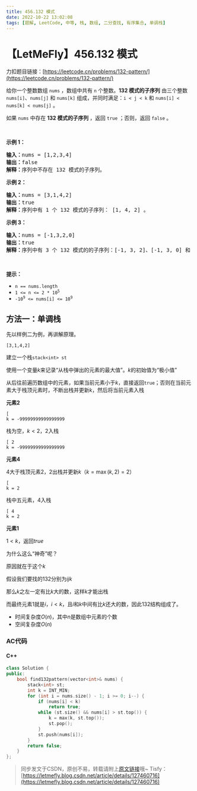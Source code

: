 ```yaml
---
title: 456.132 模式
date: 2022-10-22 13:02:08
tags: [题解, LeetCode, 中等, 栈, 数组, 二分查找, 有序集合, 单调栈]
---
```


# 【LetMeFly】456.132 模式

力扣题目链接：[https://leetcode.cn/problems/132-pattern/](https://leetcode.cn/problems/132-pattern/)

<p>给你一个整数数组 <code>nums</code> ，数组中共有 <code>n</code> 个整数。<strong>132 模式的子序列</strong> 由三个整数 <code>nums[i]</code>、<code>nums[j]</code> 和 <code>nums[k]</code> 组成，并同时满足：<code>i < j < k</code> 和 <code>nums[i] < nums[k] < nums[j]</code> 。</p>

<p>如果 <code>nums</code> 中存在 <strong>132 模式的子序列</strong> ，返回 <code>true</code> ；否则，返回 <code>false</code> 。</p>

<p> </p>

<p><strong>示例 1：</strong></p>

<pre>
<strong>输入：</strong>nums = [1,2,3,4]
<strong>输出：</strong>false
<strong>解释：</strong>序列中不存在 132 模式的子序列。
</pre>

<p><strong>示例 2：</strong></p>

<pre>
<strong>输入：</strong>nums = [3,1,4,2]
<strong>输出：</strong>true
<strong>解释：</strong>序列中有 1 个 132 模式的子序列： [1, 4, 2] 。
</pre>

<p><strong>示例 3：</strong></p>

<pre>
<strong>输入：</strong>nums = [-1,3,2,0]
<strong>输出：</strong>true
<strong>解释：</strong>序列中有 3 个 132 模式的的子序列：[-1, 3, 2]、[-1, 3, 0] 和 [-1, 2, 0] 。
</pre>

<p> </p>

<p><strong>提示：</strong></p>

<ul>
	<li><code>n == nums.length</code></li>
	<li><code>1 <= n <= 2 * 10<sup>5</sup></code></li>
	<li><code>-10<sup>9</sup> <= nums[i] <= 10<sup>9</sup></code></li>
</ul>


    
## 方法一：单调栈

先以样例二为例，再讲解原理。

```[3,1,4,2]```

建立一个栈```stack<int> st```

使用一个变量$k$来记录“从栈中弹出的元素的最大值”。$k$的初始值为“极小值”

从后往前遍历数组中的元素，如果当前元素小于$k$，直接返回```true```；否则在当前元素大于栈顶元素时，不断出栈并更新$k$，然后将当前元素入栈

**元素2**

```
[
k = -99999999999999999
```

栈为空，$k<2$，$2$入栈

```
[ 2
k = -99999999999999999
```

**元素4**

$4$大于栈顶元素$2$，$2$出栈并更新$k$（$k = \max(k, 2) = 2$）

```
[
k = 2
```

栈中五元素，$4$入栈

```
[ 4
k = 2
```

**元素1**

$1 < k$，返回$true$

为什么这么“神奇”呢？

原因就在于这个$k$

假设我们要找的$132$分别为$ijk$

那么$k$之左一定有比$k$大的数，这样$k$才能出栈

而最终元素$1$就是$i$，$i < k$，且$i$和$k$中间有比$k$还大的数，因此$132$结构组成了。

+ 时间复杂度$O(n)$，其中$n$是数组中元素的个数
+ 空间复杂度$O(n)$

### AC代码

#### C++

```cpp
class Solution {
public:
    bool find132pattern(vector<int>& nums) {
        stack<int> st;
        int k = INT_MIN;
        for (int i = nums.size() - 1; i >= 0; i--) {
            if (nums[i] < k)
                return true;
            while (st.size() && nums[i] > st.top()) {
                k = max(k, st.top());
                st.pop();
            }
            st.push(nums[i]);
        }
        return false;
    }
};
```

> 同步发文于CSDN，原创不易，转载请附上[原文链接](https://leetcode.letmefly.xyz/2022/10/22/LeetCode%200456.132%E6%A8%A1%E5%BC%8F/)哦~
> Tisfy：[https://letmefly.blog.csdn.net/article/details/127460716](https://letmefly.blog.csdn.net/article/details/127460716)
